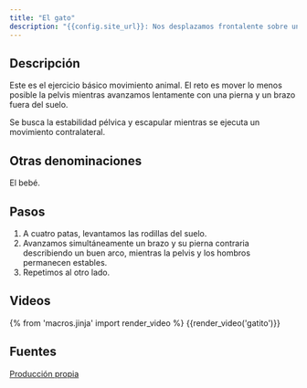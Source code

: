 ```yaml
---
title: "El gato"
description: "{{config.site_url}}: Nos desplazamos frontalente sobre un pie y una mano. Movimiento animal principal."
---
```


## Descripción

Este es el ejercicio básico movimiento animal. El reto es mover lo menos posible la pelvis mientras avanzamos lentamente con una pierna y un brazo fuera del suelo.

Se busca la estabilidad pélvica y escapular mientras se ejecuta un movimiento contralateral.

## Otras denominaciones

El bebé.

## Pasos

1. A cuatro patas, levantamos las rodillas del suelo. 
2. Avanzamos simultáneamente un brazo y su pierna contraria describiendo un buen arco, mientras la pelvis y los hombros permanecen estables.
3. Repetimos al otro lado.

## Videos

{% from 'macros.jinja' import render_video %}
{{render_video('gatito')}}

## Fuentes

[Producción propia]({{config.site_url}})
